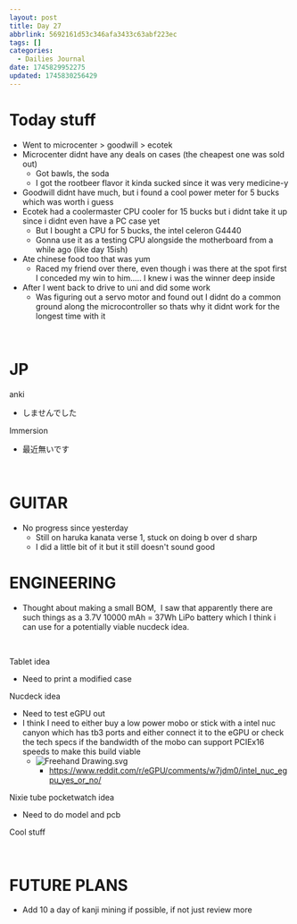 ```yaml
---
layout: post
title: Day 27
abbrlink: 5692161d53c346afa3433c63abf223ec
tags: []
categories:
  - Dailies Journal
date: 1745829952275
updated: 1745830256429
---
```


# Today stuff

- Went to microcenter > goodwill > ecotek
- Microcenter didnt have any deals on cases (the cheapest one was sold out)
  - Got bawls, the soda
  - I got the rootbeer flavor it kinda sucked since it was very medicine-y
- Goodwill didnt have much, but i found a cool power meter for 5 bucks which was worth i guess
- Ecotek had a coolermaster CPU cooler for 15 bucks but i didnt take it up since i didnt even have a PC case yet
  - But I bought a CPU for 5 bucks, the intel celeron G4440
  - Gonna use it as a testing CPU alongside the motherboard from a while ago (like day 15ish)
- Ate chinese food too that was yum
  - Raced my friend over there, even though i was there at the spot first I conceded my win to him..... I knew i was the winner deep inside
- After I went back to drive to uni and did some work 
  - Was figuring out a servo motor and found out I didnt do a common ground along the microcontroller so thats why it didnt work for the longest time with it

 

# JP

anki

- しませんでした

Immersion

- 最近無いです

 

# GUITAR

- No progress since yesterday
  - Still on haruka kanata verse 1, stuck on doing b over d sharp
  - I did a little bit of it but it still doesn't sound good

# ENGINEERING

- Thought about making a small BOM,  I saw that apparently there are such things as a 3.7V 10000 mAh = 37Wh LiPo battery which I think i can use for a potentially viable nucdeck idea.

 

Tablet idea

- Need to print a modified case

Nucdeck idea

- Need to test eGPU out
- I think I need to either buy a low power mobo or stick with a intel nuc canyon which has tb3 ports and either connect it to the eGPU or check the tech specs if the bandwidth of the mobo can support PCIEx16 speeds to make this build viable
  - ![Freehand Drawing.svg](/resources/44dfb27483ec4713b5c872f15914906f.svg)
    - <https://www.reddit.com/r/eGPU/comments/w7jdm0/intel_nuc_egpu_yes_or_no/>

Nixie tube pocketwatch idea

- Need to do model and pcb

Cool stuff

 

# FUTURE PLANS

- Add 10 a day of kanji mining if possible, if not just review more
